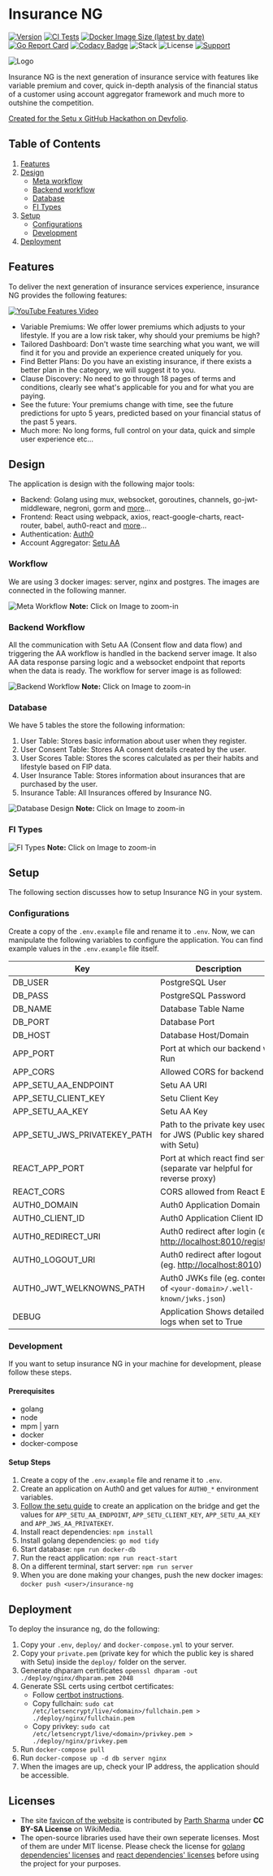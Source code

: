 # Insurance NG

[![Version](https://img.shields.io/github/tag/atb00ker/insurance-ng)](https://github.com/atb00ker/insurance-ng/releases/latest)
[![CI Tests](https://github.com/atb00ker/insurance-ng/actions/workflows/branch.yml/badge.svg)](https://github.com/atb00ker/insurance-ng/actions/workflows/branch.yml)
[![Docker Image Size (latest by date)](https://img.shields.io/docker/image-size/atb00ker/insurance-ng)](https://hub.docker.com/repository/docker/atb00ker/insurance-ng)
[![Go Report Card](https://goreportcard.com/badge/github.com/atb00ker/insurance-ng)](https://goreportcard.com/report/github.com/atb00ker/insurance-ng)
[![Codacy Badge](https://app.codacy.com/project/badge/Grade/b989e07971bd4b05b5b6d8678c86c69e)](https://www.codacy.com?utm_source=github.com&utm_medium=referral&utm_content=atb00ker/insurance-ng&utm_campaign=Badge_Grade)
![Stack](https://img.shields.io/static/v1?label=stack&message=golang-react&color=green)
![License](https://img.shields.io/github/license/atb00ker/insurance-ng)
[![Support](https://img.shields.io/badge/support-mail-orange)](mailto:ajay39in@gmail.com)

<img src="./docs/complete-logo-docs.jpg" alt="Logo" />

Insurance NG is the next generation of insurance service with features like variable premium and cover, quick in-depth analysis of the financial status of a customer using account aggregator framework and much more to outshine the competition.

[Created for the Setu x GitHub Hackathon on Devfolio](https://free-your-data.devfolio.co/).

## Table of Contents

1.  [Features](#features)
2.  [Design](#design)
    -   [Meta workflow](#workflow)
    -   [Backend workflow](#backend-workflow)
    -   [Database](#database)
    -   [FI Types](#fi-types)
3.  [Setup](#setup)
    -   [Configurations](#configurations)
    -   [Development](#development)
4.  [Deployment](#deployment)

## Features

To deliver the next generation of insurance services experience, insurance NG provides the following features:

[![YouTube Features Video](./docs/youtube-features-video.png)](https://www.youtube.com/watch?v=WQT03VS6VX8)

-   Variable Premiums: We offer lower premiums which adjusts to your lifestyle. If you are a low risk taker, why should your premiums be high?
-   Tailored Dashboard: Don't waste time searching what you want, we will find it for you and provide an experience created uniquely for you.
-   Find Better Plans: Do you have an existing insurance, if there exists a better plan in the category, we will suggest it to you.
-   Clause Discovery: No need to go through 18 pages of terms and conditions, clearly see what's applicable for you and for what you are paying.
-   See the future: Your premiums change with time, see the future predictions for upto 5 years, predicted based on your financial status of the past 5 years.
-   Much more: No long forms, full control on your data, quick and simple user experience etc...

## Design

The application is design with the following major tools:

-   Backend: Golang using mux, websocket, goroutines, channels, go-jwt-middleware, negroni, gorm and [more](./go.mod)...
-   Frontend: React using webpack, axios, react-google-charts, react-router, babel, auth0-react and [more](./package.json)...
-   Authentication: [Auth0](https://auth0.com/)
-   Account Aggregator: [Setu AA](https://docs.setu.co/data/account-aggregator)

### Workflow

We are using 3 docker images: server, nginx and postgres.
The images are connected in the following manner.

![Meta Workflow](./docs/meta-workflow.jpg)
**Note:** Click on Image to zoom-in

### Backend Workflow

All the communication with Setu AA (Consent flow and data flow) and triggering the AA workflow is handled in the backend server image.
It also AA data response parsing logic and a websocket endpoint that reports when the data is ready.
The workflow for server image is as followed:

![Backend Workflow](./docs/backend-workflow.jpg)
**Note:** Click on Image to zoom-in

### Database

We have 5 tables the store the following information:

1.  User Table: Stores basic information about user when they register.
2.  User Consent Table: Stores AA consent details created by the user.
3.  User Scores Table: Stores the scores calculated as per their habits and lifestyle based on FIP data.
4.  User Insurance Table: Stores information about insurances that are purchased by the user.
5.  Insurance Table: All Insurances offered by Insurance NG.

![Database Design](./docs/complete-database-design.jpg)
**Note:** Click on Image to zoom-in

### FI Types

![FI Types](./docs/fi-types-used.png)
**Note:** Click on Image to zoom-in

## Setup

The following section discusses how to setup Insurance NG in your system.

### Configurations

Create a copy of the `.env.example` file and rename it to `.env`.
Now, we can manipulate the following variables to configure the application.
You can find example values in the `.env.example` file itself.

| Key                          | Description                                                              |
| ---------------------------- | ------------------------------------------------------------------------ |
| DB_USER                      | PostgreSQL User                                                          |
| DB_PASS                      | PostgreSQL Password                                                      |
| DB_NAME                      | Database Table Name                                                      |
| DB_PORT                      | Database Port                                                            |
| DB_HOST                      | Database Host/Domain                                                     |
| APP_PORT                     | Port at which our backend will Run                                       |
| APP_CORS                     | Allowed CORS for backend                                                 |
| APP_SETU_AA_ENDPOINT         | Setu AA URI                                                              |
| APP_SETU_CLIENT_KEY          | Setu Client Key                                                          |
| APP_SETU_AA_KEY              | Setu AA Key                                                              |
| APP_SETU_JWS_PRIVATEKEY_PATH | Path to the private key used for JWS (Public key shared with Setu)       |
| REACT_APP_PORT               | Port at which react find server (separate var helpful for reverse proxy) |
| REACT_CORS                   | CORS allowed from React End                                              |
| AUTH0_DOMAIN                 | Auth0 Application Domain                                                 |
| AUTH0_CLIENT_ID              | Auth0 Application Client ID                                              |
| AUTH0_REDIRECT_URI           | Auth0 redirect after login (eg. <http://localhost:8010/register>)        |
| AUTH0_LOGOUT_URI             | Auth0 redirect after logout (eg. <http://localhost:8010>)                |
| AUTH0_JWT_WELKNOWNS_PATH     | Auth0 JWKs file (eg. content of `<your-domain>/.well-known/jwks.json`)   |
| DEBUG                        | Application Shows detailed logs when set to True                         |

### Development

If you want to setup insurance NG in your machine for development, please follow
these steps.

#### Prerequisites

-   golang
-   node
-   mpm | yarn
-   docker
-   docker-compose

#### Setup Steps

1.  Create a copy of the `.env.example` file and rename it to `.env`.
2.  Create an application on Auth0 and get values for `AUTH0_*` environment variables.
3.  [Follow the setu guide](https://docs.setu.co/data/account-aggregator/bridge-integration) to create an application on the bridge and get the values for `APP_SETU_AA_ENDPOINT`, `APP_SETU_CLIENT_KEY`, `APP_SETU_AA_KEY` and `APP_JWS_AA_PRIVATEKEY`.
4.  Install react dependencies: `npm install`
5.  Install golang dependencies: `go mod tidy`
6.  Start database: `npm run docker-db`
7.  Run the react application: `npm run react-start`
8.  On a different terminal, start server: `npm run server`
9.  When you are done making your changes, push the new docker images: `docker push <user>/insurance-ng`

## Deployment

To deploy the insurance ng, do the following:

1.  Copy your `.env`, `deploy/` and `docker-compose.yml` to your server.
2.  Copy your `private.pem` (private key for which the public key is shared with Setu) inside the `deploy/` folder on the server.
3.  Generate dhparam certificates `openssl dhparam -out ./deploy/nginx/dhparam.pem 2048`
4.  Generate SSL certs using certbot certificates:
    -   Follow [certbot instructions](https://certbot.eff.org/instructions).
    -   Copy fullchain: `sudo cat /etc/letsencrypt/live/<domain>/fullchain.pem > ./deploy/nginx/fullchain.pem`
    -   Copy privkey: `sudo cat /etc/letsencrypt/live/<domain>/privkey.pem > ./deploy/nginx/privkey.pem`
5.  Run `docker-compose pull`
6.  Run `docker-compose up -d db server nginx`
7.  When the images are up, check your IP address, the application should be accessible.

## Licenses

-   The site [favicon of the website](https://commons.wikimedia.org/wiki/File:ALiAS_Logo.png) is contributed by [Parth Sharma](https://twitter.com/parthshar2) under **CC BY-SA License** on WikiMedia.
-   The open-source libraries used have their own seperate licenses. Most of them are under MIT license. Please check the license for [golang dependencies' licenses](./go.mod) and [react dependencies' licenses](./package.json) before using the project for your purposes.
